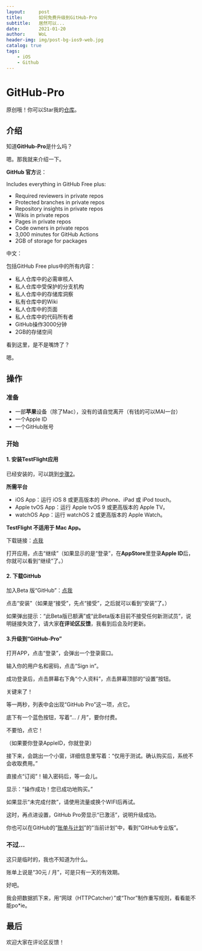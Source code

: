 ```yaml
---
layout:     post
title:      如何免费升级到GitHub-Pro
subtitle:   居然可以...
date:       2021-01-20
author:     WoL
header-img: img/post-bg-ios9-web.jpg
catalog: true
tags:
    - iOS
    - Github
---
```


# GitHub-Pro

原创哦！你可以Star我的[仓库](https://github.com/WoLeo-Z/woleo-z.github.io/)。

## 介绍

知道**GitHub-Pro**是什么吗？


嗯。那我就来介绍一下。


**GitHub 官方**说：

Includes everything in GitHub Free plus:
- Required reviewers in private repos
- Protected branches in private repos
- Repository insights in private repos
- Wikis in private repos
- Pages in private repos
- Code owners in private repos
- 3,000 minutes for GitHub Actions
- 2GB of storage for packages

中文：

包括GitHub Free plus中的所有内容：
- 私人仓库中的必需审核人
- 私人仓库中受保护的分支机构
- 私人仓库中的存储库洞察
- 私有仓库中的Wiki
- 私人仓库中的页面
- 私人仓库中的代码所有者
- GitHub操作3000分钟
- 2GB的存储空间


看到这里，是不是嘴馋了？

嗯。

## 操作

### 准备

- 一部**苹果**设备（除了Mac），没有的请自觉离开（有钱的可以MAI一台）
- 一个Apple ID
- 一个GitHub账号

### 开始

#### 1. 安装**TestFlight**应用

已经安装的，可以跳到[步骤2](https://woleo-z.github.io/2021/01/20/%E5%A6%82%E4%BD%95%E5%85%8D%E8%B4%B9%E5%8D%87%E7%BA%A7%E5%88%B0GitHub-Pro/#2-下载github)。

**所需平台**

- iOS App：运行 iOS 8 或更高版本的 iPhone、iPad 或 iPod touch。
- Apple tvOS App：运行 Apple tvOS 9 或更高版本的 Apple TV。
- watchOS App：运行 watchOS 2 或更高版本的 Apple Watch。

**TestFlight 不适用于 Mac App。**

下载链接：[点我](https://apps.apple.com/cn/app/testflight/id899247664)


打开应用，点击“继续”（如果显示的是“登录”，在**AppStore**里登录**Apple ID**后，你就可以看到“继续”了。）


#### 2. 下载**GitHub**

加入Beta 版“GitHub”：[点我](https://testflight.apple.com/join/NLskzwi5)

点击“安装”（如果是“接受”，先点“接受”，之后就可以看到“安装”了。）

如果弹出提示：“此Beta版已额满”或“此Beta版本目前不接受任何新测试员”，说明链接失效了，请大家**在评论区反馈**，我看到后会及时更新。

#### 3.升级到“GitHub-Pro”

打开APP，点击“登录”，会弹出一个登录窗口。

输入你的用户名和密码，点击“Sign in”。

成功登录后，点击屏幕右下角“个人资料”，点击屏幕顶部的“设置”按钮。

关键来了！

等一两秒，列表中会出现“GitHub Pro”这一项，点它。

底下有一个蓝色按钮，写着“... / 月”，要你付费。

不要怕，点它！

（如果要你登录AppleID，你就登录）

接下来，会跳出一个小窗，详细信息里写着：“仅用于测试。确认购买后，系统不会收取费用。”

直接点“订阅”！输入密码后，等一会儿。

显示：“操作成功！您已成功地购买。”

如果显示“未完成付款”，请使用流量或换个WIFI后再试。

这时，再点进设置，GitHub Pro旁显示“已激活”，说明升级成功。

你也可以在GitHub的“[账单与计划](https://github.com/settings/billing)”的“当前计划”中，看到“GitHub专业版”。

### 不过...

这只是临时的，我也不知道为什么。

账单上说是“30元 / 月”，可是只有一天的有效期。

好吧。

我会把数据抓下来，用“网球（HTTPCatcher）”或“Thor”制作重写规则，看看能不能po*ie。

## 最后

欢迎大家在评论区反馈！
